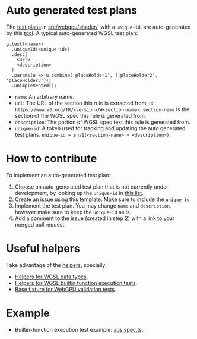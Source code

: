 # Auto generated test plans

The [test plans](./intro/plans.md) in [src/webgpu/shader/](../src/webgpu/shader), with a `unique-id`, are auto-generated by this [tool]( https://dawn.googlesource.com/tint/+/refs/heads/main/tools/src/cmd/get-test-plan/main.go). A typical auto-generated WGSL test plan:

```
g.test(<name>)
  .uniqueId(<unique-id>)
  .desc(
    <url>
    <description>
  )
  .params(u => u.combine('placeHolder1', ['placeHolder2', 'placeHolder3']))
  .unimplemented();
```

- `name`: An arbitrary name.
- `url`: The URL of the section this rule is extracted from, ie. `https://www.w3.org/TR/<version>/#<section-name>`. `section-name` is the section of the WGSL spec this rule is generated from.
- `description`: The portion of WGSL spec text this rule is generated from.
- `unique-id`: A token used for tracking and updating the auto generated test plans. `unique-id = sha1(<section-name> + <description>)`.

# How to contribute

To implement an auto-generated test plan:
1. Choose an auto-generated test plan that is not currently under development, by looking up the `unique-id` in [this list](tbd).
2. Create an issue using this [template](tbd). Make sure to include the `unique-id`.
3. Implement the test plan. You may change `name` and `description`, however make sure to keep the `unique-id` as is.
4. Add a comment to the issue (created in step 2) with a link to your merged pull request.

# Useful helpers

Take advantage of the [helpers](./helper_index.txt), specially:
- [Helpers for WGSL data types](../src/webgpu/shader/types.ts).
- [Helpers for WGSL builtin function execution tests](../src/webgpu/shader/execution/builtin/builtin.ts).
- [Base fixture for WebGPU validation tests](../src/webgpu/shader/validation/shader_validation_test.ts).

# Example

- Builtin-function execution test example: [abs.spec.ts](../src/webgpu/shader/execution/builtin/abs.spec.ts).